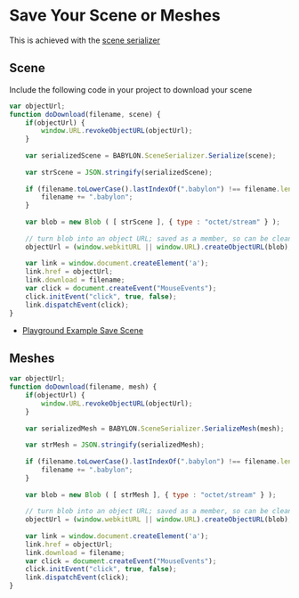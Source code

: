 # Save Your Scene or Meshes

This is achieved with the [scene serializer](http://doc.babylonjs.com/api/classes/babylon.sceneserializer)

## Scene

Include the following code in your project to download your scene

```javascript
var objectUrl;
function doDownload(filename, scene) {
    if(objectUrl) {
        window.URL.revokeObjectURL(objectUrl);
    }
    
    var serializedScene = BABYLON.SceneSerializer.Serialize(scene);
        
    var strScene = JSON.stringify(serializedScene);
    
    if (filename.toLowerCase().lastIndexOf(".babylon") !== filename.length - 8 || filename.length < 9){
        filename += ".babylon";
    }
            
	var blob = new Blob ( [ strScene ], { type : "octet/stream" } );
       
    // turn blob into an object URL; saved as a member, so can be cleaned out later
    objectUrl = (window.webkitURL || window.URL).createObjectURL(blob);
    
    var link = window.document.createElement('a');
    link.href = objectUrl;
    link.download = filename;
    var click = document.createEvent("MouseEvents");
    click.initEvent("click", true, false);
    link.dispatchEvent(click);          
}
```

* [Playground Example Save Scene](http://www.babylonjs-playground.com/#1AGCWP#1)

## Meshes

```javascript
var objectUrl;
function doDownload(filename, mesh) {
    if(objectUrl) {
        window.URL.revokeObjectURL(objectUrl);
    }
    
    var serializedMesh = BABYLON.SceneSerializer.SerializeMesh(mesh);
        
    var strMesh = JSON.stringify(serializedMesh);
    
    if (filename.toLowerCase().lastIndexOf(".babylon") !== filename.length - 8 || filename.length < 9){
        filename += ".babylon";
    }
            
	var blob = new Blob ( [ strMesh ], { type : "octet/stream" } );
       
    // turn blob into an object URL; saved as a member, so can be cleaned out later
    objectUrl = (window.webkitURL || window.URL).createObjectURL(blob);
    
    var link = window.document.createElement('a');
    link.href = objectUrl;
    link.download = filename;
    var click = document.createEvent("MouseEvents");
    click.initEvent("click", true, false);
    link.dispatchEvent(click);          
}
```